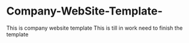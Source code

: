 # Company-WebSite-Template-
This is  company  website template 
This  is till in work need  to finish  the template 
